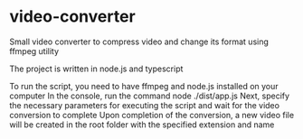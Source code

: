 # video-converter

Small video converter to compress video and change its format using ffmpeg utility

The project is written in node.js and typescript

To run the script, you need to have ffmpeg and node.js installed on your computer
In the console, run the command node ./dist/app.js
Next, specify the necessary parameters for executing the script and wait for the video conversion to complete
Upon completion of the conversion, a new video file will be created in the root folder with the specified extension and name
